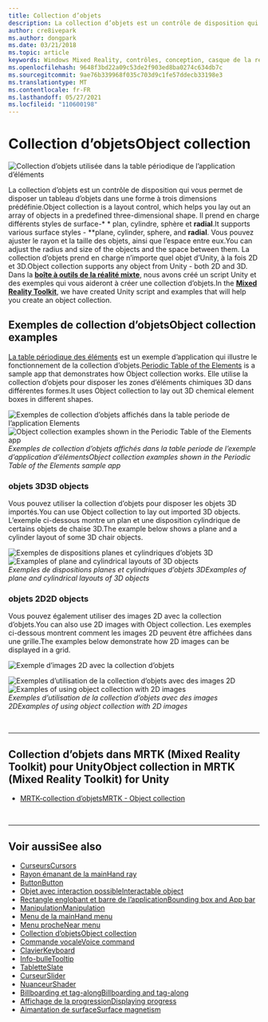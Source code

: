 ```yaml
---
title: Collection d’objets
description: La collection d’objets est un contrôle de disposition qui vous permet de disposer un tableau d’objets dans une forme à trois dimensions prédéfinie.
author: cre8ivepark
ms.author: dongpark
ms.date: 03/21/2018
ms.topic: article
keywords: Windows Mixed Reality, contrôles, conception, casque de la réalité mixte, casque Windows Mixed realisation, casque de réalité virtuelle, HoloLens, collection d’objets, 2D, 3D, MRTK, kit de pratiques de réalité mixte
ms.openlocfilehash: 9648f3bd22a09c53de2f903ed8ba0274c634db7c
ms.sourcegitcommit: 9ae76b339968f035c703d9c1fe57ddecb33198e3
ms.translationtype: MT
ms.contentlocale: fr-FR
ms.lasthandoff: 05/27/2021
ms.locfileid: "110600198"
---
```

# <a name="object-collection"></a><span data-ttu-id="49a41-104">Collection d’objets</span><span class="sxs-lookup"><span data-stu-id="49a41-104">Object collection</span></span>

![Collection d’objets utilisée dans la table périodique de l’application d’éléments](images/UX_Hero_ObjectCollection.jpg)<br>

<span data-ttu-id="49a41-106">La collection d’objets est un contrôle de disposition qui vous permet de disposer un tableau d’objets dans une forme à trois dimensions prédéfinie.</span><span class="sxs-lookup"><span data-stu-id="49a41-106">Object collection is a layout control, which helps you lay out an array of objects in a predefined three-dimensional shape.</span></span> <span data-ttu-id="49a41-107">Il prend en charge différents styles de surface-\* \* plan, cylindre, sphère et **radial**.</span><span class="sxs-lookup"><span data-stu-id="49a41-107">It supports various surface styles - \*\*plane, cylinder, sphere, and **radial**.</span></span> <span data-ttu-id="49a41-108">Vous pouvez ajuster le rayon et la taille des objets, ainsi que l’espace entre eux.</span><span class="sxs-lookup"><span data-stu-id="49a41-108">You can adjust the radius and size of the objects and the space between them.</span></span> <span data-ttu-id="49a41-109">La collection d’objets prend en charge n’importe quel objet d’Unity, à la fois 2D et 3D.</span><span class="sxs-lookup"><span data-stu-id="49a41-109">Object collection supports any object from Unity - both 2D and 3D.</span></span> <span data-ttu-id="49a41-110">Dans la **[boîte à outils de la réalité mixte](https://microsoft.github.io/MixedRealityToolkit-Unity/Documentation/README_ObjectCollection.html)**, nous avons créé un script Unity et des exemples qui vous aideront à créer une collection d’objets.</span><span class="sxs-lookup"><span data-stu-id="49a41-110">In the **[Mixed Reality Toolkit](https://microsoft.github.io/MixedRealityToolkit-Unity/Documentation/README_ObjectCollection.html)**, we have created Unity script and examples that will help you create an object collection.</span></span>

## <a name="object-collection-examples"></a><span data-ttu-id="49a41-111">Exemples de collection d’objets</span><span class="sxs-lookup"><span data-stu-id="49a41-111">Object collection examples</span></span>

<span data-ttu-id="49a41-112">[La table périodique des éléments](../develop/unity/periodic-table-of-the-elements.md) est un exemple d’application qui illustre le fonctionnement de la collection d’objets.</span><span class="sxs-lookup"><span data-stu-id="49a41-112">[Periodic Table of the Elements](../develop/unity/periodic-table-of-the-elements.md) is a sample app that demonstrates how Object collection works.</span></span> <span data-ttu-id="49a41-113">Elle utilise la collection d’objets pour disposer les zones d’éléments chimiques 3D dans différentes formes.</span><span class="sxs-lookup"><span data-stu-id="49a41-113">It uses Object collection to lay out 3D chemical element boxes in different shapes.</span></span>

<span data-ttu-id="49a41-114">![Exemples de collection d’objets affichés dans la table periode de l’application Elements](images/periodictable-collections-1000px.jpg)</span><span class="sxs-lookup"><span data-stu-id="49a41-114">![Object collection examples shown in the Periodic Table of the Elements app](images/periodictable-collections-1000px.jpg)</span></span><br>
<span data-ttu-id="49a41-115">*Exemples de collection d’objets affichés dans la table periode de l’exemple d’application d’éléments*</span><span class="sxs-lookup"><span data-stu-id="49a41-115">*Object collection examples shown in the Periodic Table of the Elements sample app*</span></span>

### <a name="3d-objects"></a><span data-ttu-id="49a41-116">objets 3D</span><span class="sxs-lookup"><span data-stu-id="49a41-116">3D objects</span></span>

<span data-ttu-id="49a41-117">Vous pouvez utiliser la collection d’objets pour disposer les objets 3D importés.</span><span class="sxs-lookup"><span data-stu-id="49a41-117">You can use Object collection to lay out imported 3D objects.</span></span> <span data-ttu-id="49a41-118">L’exemple ci-dessous montre un plan et une disposition cylindrique de certains objets de chaise 3D.</span><span class="sxs-lookup"><span data-stu-id="49a41-118">The example below shows a plane and a cylinder layout of some 3D chair objects.</span></span>

<span data-ttu-id="49a41-119">![Exemples de dispositions planes et cylindriques d’objets 3D](images/objectcollection-3dobjects-1000px.jpg)</span><span class="sxs-lookup"><span data-stu-id="49a41-119">![Examples of plane and cylindrical layouts of 3D objects](images/objectcollection-3dobjects-1000px.jpg)</span></span><br>
<span data-ttu-id="49a41-120">*Exemples de dispositions planes et cylindriques d’objets 3D*</span><span class="sxs-lookup"><span data-stu-id="49a41-120">*Examples of plane and cylindrical layouts of 3D objects*</span></span>

### <a name="2d-objects"></a><span data-ttu-id="49a41-121">objets 2D</span><span class="sxs-lookup"><span data-stu-id="49a41-121">2D objects</span></span>

<span data-ttu-id="49a41-122">Vous pouvez également utiliser des images 2D avec la collection d’objets.</span><span class="sxs-lookup"><span data-stu-id="49a41-122">You can also use 2D images with Object collection.</span></span> <span data-ttu-id="49a41-123">Les exemples ci-dessous montrent comment les images 2D peuvent être affichées dans une grille.</span><span class="sxs-lookup"><span data-stu-id="49a41-123">The examples below demonstrate how 2D images can be displayed in a grid.</span></span>

![Exemple d’images 2D avec la collection d’objets](images/940px-layout-3dobjects-3.jpg)

<span data-ttu-id="49a41-125">![Exemples d’utilisation de la collection d’objets avec des images 2D](images/940px-layout-2dimages.jpg)</span><span class="sxs-lookup"><span data-stu-id="49a41-125">![Examples of using object collection with 2D images](images/940px-layout-2dimages.jpg)</span></span><br>
<span data-ttu-id="49a41-126">*Exemples d’utilisation de la collection d’objets avec des images 2D*</span><span class="sxs-lookup"><span data-stu-id="49a41-126">*Examples of using object collection with 2D images*</span></span>

<br>

---

## <a name="object-collection-in-mrtk-mixed-reality-toolkit-for-unity"></a><span data-ttu-id="49a41-127">Collection d’objets dans MRTK (Mixed Reality Toolkit) pour Unity</span><span class="sxs-lookup"><span data-stu-id="49a41-127">Object collection in MRTK (Mixed Reality Toolkit) for Unity</span></span>

* [<span data-ttu-id="49a41-128">MRTK-collection d’objets</span><span class="sxs-lookup"><span data-stu-id="49a41-128">MRTK - Object collection</span></span>](/windows/mixed-reality/mrtk-unity/features/ux-building-blocks/object-collection)

<br>

---

## <a name="see-also"></a><span data-ttu-id="49a41-129">Voir aussi</span><span class="sxs-lookup"><span data-stu-id="49a41-129">See also</span></span>

* [<span data-ttu-id="49a41-130">Curseurs</span><span class="sxs-lookup"><span data-stu-id="49a41-130">Cursors</span></span>](cursors.md)
* [<span data-ttu-id="49a41-131">Rayon émanant de la main</span><span class="sxs-lookup"><span data-stu-id="49a41-131">Hand ray</span></span>](point-and-commit.md)
* [<span data-ttu-id="49a41-132">Button</span><span class="sxs-lookup"><span data-stu-id="49a41-132">Button</span></span>](button.md)
* [<span data-ttu-id="49a41-133">Objet avec interaction possible</span><span class="sxs-lookup"><span data-stu-id="49a41-133">Interactable object</span></span>](interactable-object.md)
* [<span data-ttu-id="49a41-134">Rectangle englobant et barre de l’application</span><span class="sxs-lookup"><span data-stu-id="49a41-134">Bounding box and App bar</span></span>](app-bar-and-bounding-box.md)
* [<span data-ttu-id="49a41-135">Manipulation</span><span class="sxs-lookup"><span data-stu-id="49a41-135">Manipulation</span></span>](direct-manipulation.md)
* [<span data-ttu-id="49a41-136">Menu de la main</span><span class="sxs-lookup"><span data-stu-id="49a41-136">Hand menu</span></span>](hand-menu.md)
* [<span data-ttu-id="49a41-137">Menu proche</span><span class="sxs-lookup"><span data-stu-id="49a41-137">Near menu</span></span>](near-menu.md)
* [<span data-ttu-id="49a41-138">Collection d’objets</span><span class="sxs-lookup"><span data-stu-id="49a41-138">Object collection</span></span>](object-collection.md)
* [<span data-ttu-id="49a41-139">Commande vocale</span><span class="sxs-lookup"><span data-stu-id="49a41-139">Voice command</span></span>](voice-input.md)
* [<span data-ttu-id="49a41-140">Clavier</span><span class="sxs-lookup"><span data-stu-id="49a41-140">Keyboard</span></span>](keyboard.md)
* [<span data-ttu-id="49a41-141">Info-bulle</span><span class="sxs-lookup"><span data-stu-id="49a41-141">Tooltip</span></span>](tooltip.md)
* [<span data-ttu-id="49a41-142">Tablette</span><span class="sxs-lookup"><span data-stu-id="49a41-142">Slate</span></span>](slate.md)
* [<span data-ttu-id="49a41-143">Curseur</span><span class="sxs-lookup"><span data-stu-id="49a41-143">Slider</span></span>](slider.md)
* [<span data-ttu-id="49a41-144">Nuanceur</span><span class="sxs-lookup"><span data-stu-id="49a41-144">Shader</span></span>](shader.md)
* [<span data-ttu-id="49a41-145">Billboarding et tag-along</span><span class="sxs-lookup"><span data-stu-id="49a41-145">Billboarding and tag-along</span></span>](billboarding-and-tag-along.md)
* [<span data-ttu-id="49a41-146">Affichage de la progression</span><span class="sxs-lookup"><span data-stu-id="49a41-146">Displaying progress</span></span>](progress.md)
* [<span data-ttu-id="49a41-147">Aimantation de surface</span><span class="sxs-lookup"><span data-stu-id="49a41-147">Surface magnetism</span></span>](surface-magnetism.md)